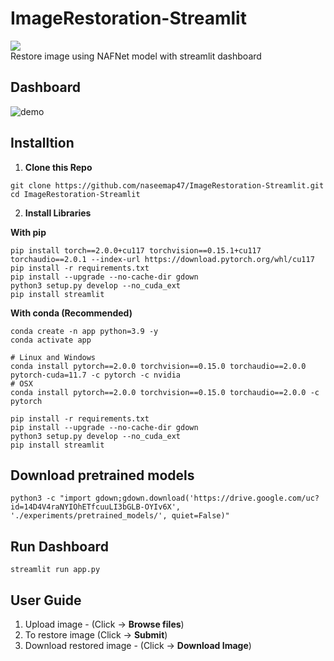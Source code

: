 # ImageRestoration-Streamlit
[<img src="https://img.shields.io/badge/Docker-Image-blue.svg?logo=docker">](<https://hub.docker.com/repository/docker/naseemap47/streamlit-nafnet>) <br>
Restore image using NAFNet model with streamlit dashboard

## Dashboard
![demo](https://github.com/naseemap47/ImageRestoration-Streamlit/assets/88816150/6081cfa5-96f8-4ff0-ba5c-d85723e025aa)

## Installtion
1. **Clone this Repo**
```
git clone https://github.com/naseemap47/ImageRestoration-Streamlit.git
cd ImageRestoration-Streamlit
```
2. **Install Libraries**<br>

**With pip**
```
pip install torch==2.0.0+cu117 torchvision==0.15.1+cu117 torchaudio==2.0.1 --index-url https://download.pytorch.org/whl/cu117
pip install -r requirements.txt
pip install --upgrade --no-cache-dir gdown
python3 setup.py develop --no_cuda_ext
pip install streamlit
```
**With conda (Recommended)**
```
conda create -n app python=3.9 -y
conda activate app

# Linux and Windows
conda install pytorch==2.0.0 torchvision==0.15.0 torchaudio==2.0.0 pytorch-cuda=11.7 -c pytorch -c nvidia
# OSX
conda install pytorch==2.0.0 torchvision==0.15.0 torchaudio==2.0.0 -c pytorch

pip install -r requirements.txt
pip install --upgrade --no-cache-dir gdown
python3 setup.py develop --no_cuda_ext
pip install streamlit
```
## Download pretrained models
```
python3 -c "import gdown;gdown.download('https://drive.google.com/uc?id=14D4V4raNYIOhETfcuuLI3bGLB-OYIv6X', './experiments/pretrained_models/', quiet=False)"
```
## Run Dashboard
```
streamlit run app.py
```
## User Guide
1. Upload image - (Click -> **Browse files**)
2. To restore image (Click -> **Submit**)
3. Download restored image - (Click -> **Download Image**)
